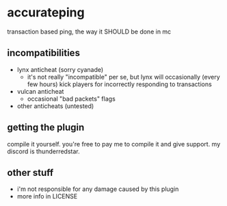 # accurateping

transaction based ping, the way it SHOULD be done in mc

## incompatibilities

- lynx anticheat (sorry cyanade)
  - it's not really "incompatible" per se, but lynx will occasionally (every few hours) kick players for incorrectly responding to transactions
- vulcan anticheat
  - occasional "bad packets" flags
- other anticheats (untested)

## getting the plugin

compile it yourself. you're free to pay me to compile it and give support. my discord is thunderredstar.

## other stuff

- i'm not responsible for any damage caused by this plugin
- more info in LICENSE
